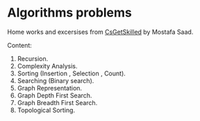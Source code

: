 # Algorithms problems
Home works and excersises from [CsGetSkilled](https://www.udemy.com/course/skills-algorithms-cpp/) by Mostafa Saad.

Content:
1. Recursion.
2. Complexity Analysis.
3. Sorting (Insertion , Selection , Count).
4. Searching (Binary search).
5. Graph Representation.
6. Graph Depth First Search.
7. Graph Breadth First Search.
8. Topological Sorting.
